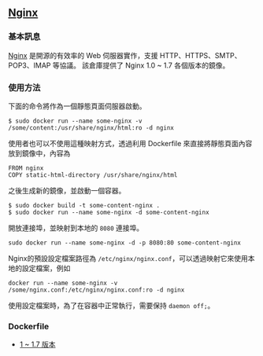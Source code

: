 ## [Nginx](https://registry.hub.docker.com/_/nginx/)

### 基本訊息
[Nginx](https://en.wikipedia.org/wiki/Nginx) 是開源的有效率的 Web 伺服器實作，支援 HTTP、HTTPS、SMTP、POP3、IMAP 等協議。
該倉庫提供了 Nginx 1.0 ~ 1.7 各個版本的鏡像。

### 使用方法
下面的命令將作為一個靜態頁面伺服器啟動。
```
$ sudo docker run --name some-nginx -v /some/content:/usr/share/nginx/html:ro -d nginx
```
使用者也可以不使用這種映射方式，透過利用 Dockerfile 來直接將靜態頁面內容放到鏡像中，內容為
```
FROM nginx
COPY static-html-directory /usr/share/nginx/html
```
之後生成新的鏡像，並啟動一個容器。
```
$ sudo docker build -t some-content-nginx .
$ sudo docker run --name some-nginx -d some-content-nginx
```
開放連接埠，並映射到本地的 `8080` 連接埠。
```
sudo docker run --name some-nginx -d -p 8080:80 some-content-nginx
```

Nginx的預設設定檔案路徑為 `/etc/nginx/nginx.conf`，可以透過映射它來使用本地的設定檔案，例如
```
docker run --name some-nginx -v /some/nginx.conf:/etc/nginx/nginx.conf:ro -d nginx
```
使用設定檔案時，為了在容器中正常執行，需要保持 `daemon off;`。

### Dockerfile
* [1 ~ 1.7 版本](https://github.com/nginxinc/docker-nginx/blob/3713a0157083eb4776e71f5a5aef4b2a5bc03ab1/Dockerfile)
